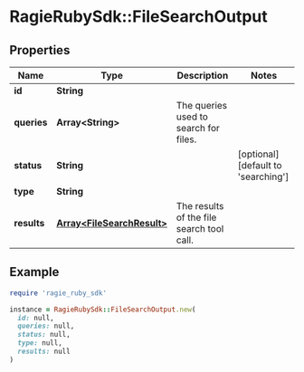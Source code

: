 # RagieRubySdk::FileSearchOutput

## Properties

| Name | Type | Description | Notes |
| ---- | ---- | ----------- | ----- |
| **id** | **String** |  |  |
| **queries** | **Array&lt;String&gt;** | The queries used to search for files. |  |
| **status** | **String** |  | [optional][default to &#39;searching&#39;] |
| **type** | **String** |  |  |
| **results** | [**Array&lt;FileSearchResult&gt;**](FileSearchResult.md) | The results of the file search tool call. |  |

## Example

```ruby
require 'ragie_ruby_sdk'

instance = RagieRubySdk::FileSearchOutput.new(
  id: null,
  queries: null,
  status: null,
  type: null,
  results: null
)
```

